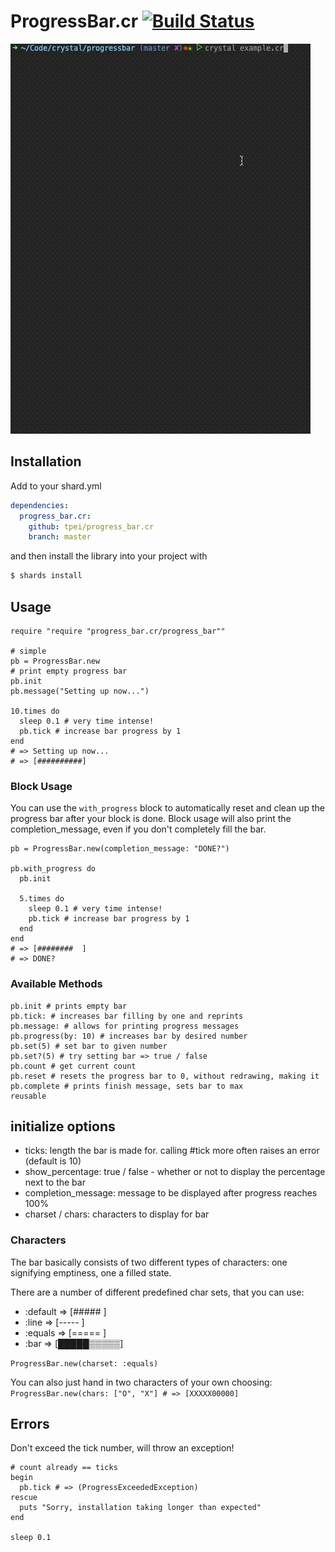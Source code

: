 # ProgressBar.cr [![Build Status](https://travis-ci.org/TPei/progress_bar.cr.svg?branch=master)](https://travis-ci.org/TPei/progress_bar.cr)

![progress animation](https://github.com/tpei/progress_bar.cr/raw/master/demo.gif)

## Installation

Add to your shard.yml

```yaml
dependencies:
  progress_bar.cr:
    github: tpei/progress_bar.cr
    branch: master
```

and then install the library into your project with

```bash
$ shards install
```

## Usage

```crystal
require "require "progress_bar.cr/progress_bar""

# simple
pb = ProgressBar.new
# print empty progress bar
pb.init
pb.message("Setting up now...")

10.times do
  sleep 0.1 # very time intense!
  pb.tick # increase bar progress by 1
end
# => Setting up now...
# => [##########]
```

### Block Usage

You can use the `with_progress` block to automatically reset and clean
up the progress bar after your block is done.
Block usage will also print the completion_message, even if you don't
completely fill the bar.

```crystal
pb = ProgressBar.new(completion_message: "DONE?")

pb.with_progress do
  pb.init

  5.times do
    sleep 0.1 # very time intense!
    pb.tick # increase bar progress by 1
  end
end
# => [########  ]
# => DONE?
```

###  Available Methods
```crystal
pb.init # prints empty bar
pb.tick: # increases bar filling by one and reprints
pb.message: # allows for printing progress messages
pb.progress(by: 10) # increases bar by desired number
pb.set(5) # set bar to given number
pb.set?(5) # try setting bar => true / false
pb.count # get current count
pb.reset # resets the progress bar to 0, without redrawing, making it
pb.complete # prints finish message, sets bar to max
reusable
```

## initialize options

- ticks: length the bar is made for. calling #tick more often raises an
  error (default is 10)
- show_percentage: true / false - whether or not to display the
  percentage next to the bar
- completion_message: message to be displayed after progress reaches
  100%
- charset / chars: characters to display for bar

### Characters

The bar basically consists of two different types of characters: one
signifying emptiness, one a filled state.

There are a number of different predefined char sets, that you can use:
- :default => [#####     ]
- :line    => [-----     ]
- :equals  => [=====     ]
- :bar     => [█████▒▒▒▒▒]

`ProgressBar.new(charset: :equals)`

You can also just hand in two characters of your own choosing:
`ProgressBar.new(chars: ["O", "X"] # => [XXXXX00000]`

## Errors

Don't exceed the tick number, will throw an exception!

```crystal
# count already == ticks
begin
  pb.tick # => (ProgressExceededException)
rescue
  puts "Sorry, installation taking longer than expected"
end

sleep 0.1
```
